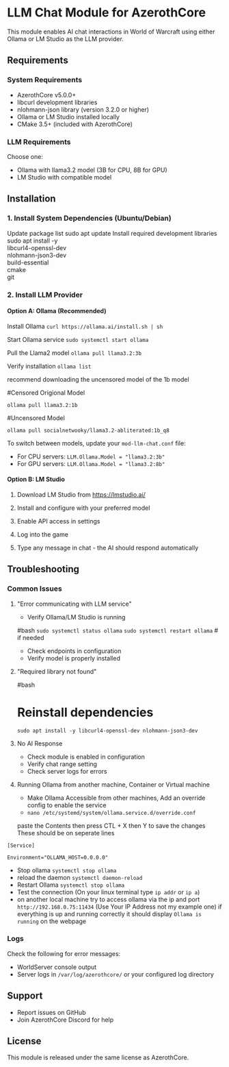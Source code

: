 # LLM Chat Module for AzerothCore

This module enables AI chat interactions in World of Warcraft using either Ollama or LM Studio as the LLM provider.

## Requirements

### System Requirements

- AzerothCore v5.0.0+
- libcurl development libraries
- nlohmann-json library (version 3.2.0 or higher)
- Ollama or LM Studio installed locally
- CMake 3.5+ (included with AzerothCore)

### LLM Requirements

Choose one:

- Ollama with llama3.2 model (3B for CPU, 8B for GPU)
- LM Studio with compatible model

## Installation

### 1. Install System Dependencies (Ubuntu/Debian)

Update package list
sudo apt update
Install required development libraries
sudo apt install -y \
libcurl4-openssl-dev \
nlohmann-json3-dev \
build-essential \
cmake \
git


### 2. Install LLM Provider

#### Option A: Ollama (Recommended)

Install Ollama 
`curl https://ollama.ai/install.sh | sh`

Start Ollama service `sudo systemctl start ollama`

Pull the Llama2 model `ollama pull llama3.2:3b`

Verify installation `ollama list`

recommend downloading the uncensored model of the 1b model

#Censored Origional Model

`ollama pull llama3.2:1b`

#Uncensored Model

`ollama pull socialnetwooky/llama3.2-abliterated:1b_q8`

To switch between models, update your `mod-llm-chat.conf` file:

- For CPU servers: `LLM.Ollama.Model = "llama3.2:3b"`
- For GPU servers: `LLM.Ollama.Model = "llama3.2:8b"`

#### Option B: LM Studio

1. Download LM Studio from https://lmstudio.ai/
2. Install and configure with your preferred model
3. Enable API access in settings

4. Log into the game
5. Type any message in chat - the AI should respond automatically

## Troubleshooting

### Common Issues

1. "Error communicating with LLM service"

   - Verify Ollama/LM Studio is running

   #bash
   `sudo systemctl status ollama`
   `sudo systemctl restart ollama`  # if needed
 

   - Check endpoints in configuration
   - Verify model is properly installed

2. "Required library not found"

   #bash
   # Reinstall dependencies
   `sudo apt install -y libcurl4-openssl-dev nlohmann-json3-dev`
   

3. No AI Response
   - Check module is enabled in configuration
   - Verify chat range setting
   - Check server logs for errors


4. Running Ollama from another machine, Container or Virtual machine
   - Make Ollama Accessible from other machines, Add an override config to enable the service 
   - `nano /etc/systemd/system/ollama.service.d/override.conf`

   paste the Contents then press CTL + X then Y to save the changes These should be on seperate lines 

`[Service]`

`Environment="OLLAMA_HOST=0.0.0.0"`

- Stop ollama `systemctl stop ollama` 
- reload the daemon `systemctl daemon-reload`
- Restart Ollama `systemctl stop ollama`
- Test the connection (On your linux terminal type `ip addr` or `ip a`) 
- on another local machine try to access ollama via the ip and port `http://192.168.0.75:11434` (Use Your IP Address not my example one) if everything is up and running correctly it should display `Ollama is running` on the webpage


### Logs

Check the following for error messages:

- WorldServer console output
- Server logs in `/var/log/azerothcore/` or your configured log directory

## Support

- Report issues on GitHub
- Join AzerothCore Discord for help

## License

This module is released under the same license as AzerothCore.
